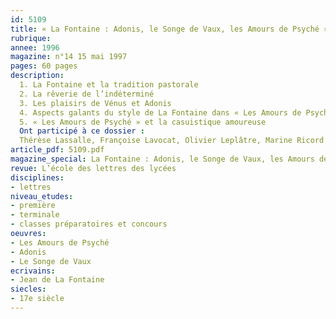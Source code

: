 ```yaml
---
id: 5109
title: « La Fontaine : Adonis, le Songe de Vaux, les Amours de Psyché »
rubrique: 
annee: 1996
magazine: n°14 15 mai 1997
pages: 60 pages
description: 
  1. La Fontaine et la tradition pastorale
  2. La rêverie de l’indéterminé
  3. Les plaisirs de Vénus et Adonis
  4. Aspects galants du style de La Fontaine dans « Les Amours de Psyché »
  5. « Les Amours de Psyché » et la casuistique amoureuse
  Ont participé à ce dossier :
  Thérèse Lassalle, Françoise Lavocat, Olivier Leplâtre, Marine Ricord et Anne Sancier
article_pdf: 5109.pdf
magazine_special: La Fontaine : Adonis, le Songe de Vaux, les Amours de Psyché
revue: L’école des lettres des lycées
disciplines:
- lettres
niveau_etudes:
- première
- terminale
- classes préparatoires et concours
oeuvres:
- Les Amours de Psyché
- Adonis
- Le Songe de Vaux
ecrivains:
- Jean de La Fontaine
siecles:
- 17e siècle
---
```

